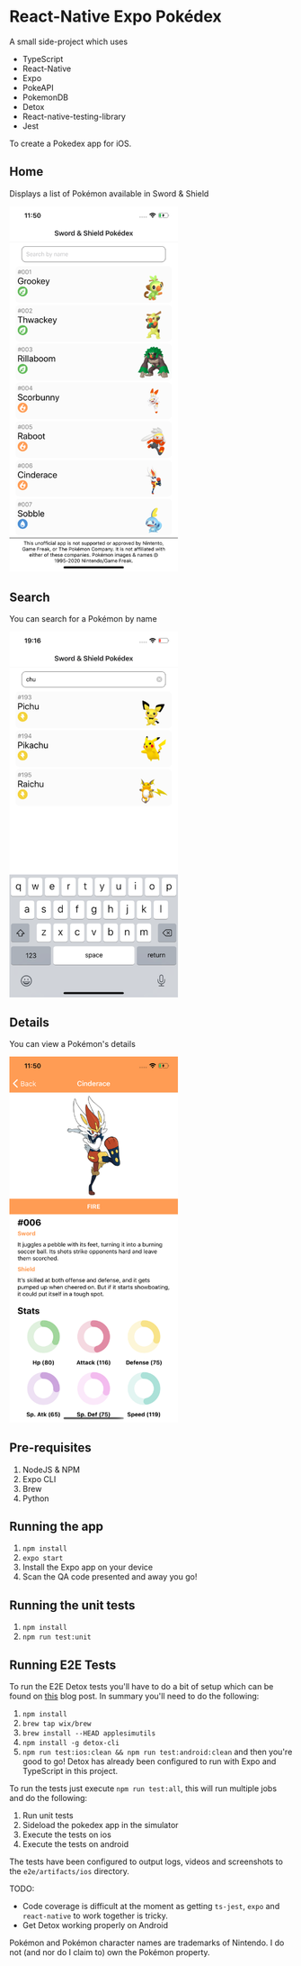 # React-Native Expo Pokédex

A small side-project which uses
* TypeScript
* React-Native
* Expo
* PokeAPI
* PokemonDB
* Detox
* React-native-testing-library
* Jest

To create a Pokedex app for iOS.

## Home
Displays a list of Pokémon available in Sword & Shield

<img src="screenshots/home.png" alt="Home" width="300"/>

## Search
You can search for a Pokémon by name

<img src="screenshots/search.png" alt="Search" width="300"/>

## Details
You can view a Pokémon's details

<img src="screenshots/details.png" alt="Details" width="300"/>

## Pre-requisites
1. NodeJS & NPM
2. Expo CLI
3. Brew
4. Python

## Running the app
1. `npm install`
2. `expo start`
3. Install the Expo app on your device
4. Scan the QA code presented and away you go!

## Running the unit tests
1. `npm install`
2. `npm run test:unit`

## Running E2E Tests
To run the E2E Detox tests you'll have to do a bit of setup which can be found on [this](https://blog.expo.io/testing-expo-apps-with-detox-and-react-native-testing-library-7fbdbb82ac87) blog post. In summary you'll need to do the following:
1. `npm install`
2. `brew tap wix/brew`
3. `brew install --HEAD applesimutils`
4. `npm install -g detox-cli`
5. `npm run test:ios:clean && npm run test:android:clean`
and then you're good to go! Detox has already been configured to run with Expo and TypeScript in this project.

To run the tests just execute `npm run test:all`, this will run multiple jobs and do the following:
1. Run unit tests
2. Sideload the pokedex app in the simulator
3. Execute the tests on ios
4. Execute the tests on android

The tests have been configured to output logs, videos and screenshots to the `e2e/artifacts/ios` directory.

TODO:
* Code coverage is difficult at the moment as getting `ts-jest`, `expo` and `react-native` to work together is tricky.
* Get Detox working properly on Android

Pokémon and Pokémon character names are trademarks of Nintendo. I do not (and nor do I claim to) own the Pokémon property.